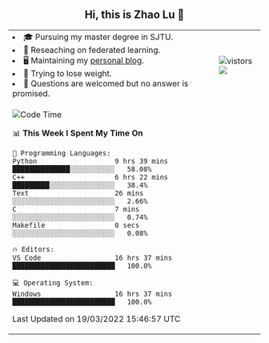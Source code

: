 <h2 align="center"> Hi, this is Zhao Lu 👋</h2>

<table style="overflow:hidden;">
    <tr> 
        <td>
            <li>🎓 Pursuing my master degree in SJTU.</li>
            <li>🌱 Reseaching on federated learning.</li>
            <li>🖥️ Maintaining my <a href="https://ifarewell.xyz">personal blog</a>.</li>
            <li>💪 Trying to lose weight.</li>
            <li>💬 Questions are welcomed but no answer is promised.</li> 
        </td>
        <td>
            <img src="https://visitor-badge.glitch.me/badge?page_id=ifarewell" alt="vistors" />
        <br>
          <img src="https://github-readme-stats.vercel.app/api?username=ifarewell&theme=graywhite&hide=prs,contribs&show_icons=true&hide_border=true&icon_color=CE1D2D&text_color=718096&bg_color=ffffff&hide_title=true" />
        </td>
    </tr>
    <tr>
        <td colspan="2">
            
<!--START_SECTION:waka-->
![Code Time](http://img.shields.io/badge/Code%20Time-121%20hrs%2014%20mins-blue)

📊 **This Week I Spent My Time On** 

```text
💬 Programming Languages: 
Python                   9 hrs 39 mins       ██████████████░░░░░░░░░░░   58.08% 
C++                      6 hrs 22 mins       █████████░░░░░░░░░░░░░░░░   38.4% 
Text                     26 mins             ░░░░░░░░░░░░░░░░░░░░░░░░░   2.66% 
C                        7 mins              ░░░░░░░░░░░░░░░░░░░░░░░░░   0.74% 
Makefile                 0 secs              ░░░░░░░░░░░░░░░░░░░░░░░░░   0.08%

🔥 Editors: 
VS Code                  16 hrs 37 mins      █████████████████████████   100.0%

💻 Operating System: 
Windows                  16 hrs 37 mins      █████████████████████████   100.0%

```


 Last Updated on 19/03/2022 15:46:57 UTC
<!--END_SECTION:waka-->
            
</td></tr>
</table>

